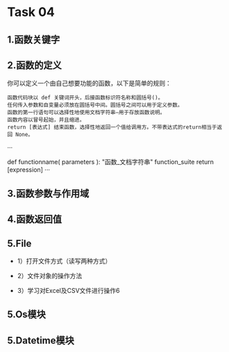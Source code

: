 Task 04
==============
1.函数关键字
--------------

2.函数的定义
--------------


  你可以定义一个由自己想要功能的函数，以下是简单的规则：

    函数代码块以 def 关键词开头，后接函数标识符名称和圆括号()。
    任何传入参数和自变量必须放在圆括号中间。圆括号之间可以用于定义参数。
    函数的第一行语句可以选择性地使用文档字符串—用于存放函数说明。
    函数内容以冒号起始，并且缩进。
    return [表达式] 结束函数，选择性地返回一个值给调用方。不带表达式的return相当于返回 None。


···

def functionname( parameters ):
   "函数_文档字符串"
   function_suite
   return [expression]
··· 


3.函数参数与作用域
--------------


4.函数返回值
--------------



5.File
--------------
* 1）打开文件方式（读写两种方式）

* 2）文件对象的操作方法

* 3）学习对Excel及CSV文件进行操作6


5.Os模块
--------------


5.Datetime模块
--------------
